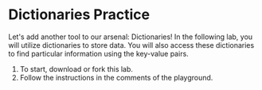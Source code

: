 # Dictionaries Practice

Let's add another tool to our arsenal: Dictionaries! In the following lab, you will utilize dictionaries to store data. You will also access these dictionaries to find particular information using the key-value pairs.

1. To start, download or fork this lab.
2. Follow the instructions in the comments of the playground.

